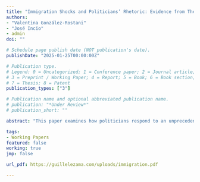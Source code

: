 ```yaml
---
title: "Immigration Shocks and Politicians’ Rhetoric: Evidence from The Venezuelan Migration Crisis"
authors:
- "Valentina González-Rostani"
- "José Incio"
- admin
doi: ""

# Schedule page publish date (NOT publication's date).
publishDate: "2025-01-25T00:00:00Z"

# Publication type.
# Legend: 0 = Uncategorized; 1 = Conference paper; 2 = Journal article;
# 3 = Preprint / Working Paper; 4 = Report; 5 = Book; 6 = Book section;
# 7 = Thesis; 8 = Patent
publication_types: ["3"]

# Publication name and optional abbreviated publication name.
# publication: "*Under Review*"
# publication_short: ""

abstract: "This paper examines how politicians respond to an unprecedented shock that dramatically alters the importance of a specific issue on their agendas. It focuses on the effects of the Venezuelan crisis, which has led to a significant influx of over 6.1 million immigrants into Latin American countries. Utilizing computational text-analysis methods such as Wordscores, unsupervised topic analysis, and OpenAI's API, applied to a corpus of over 3 million tweets from Chilean and Peruvian parliament members between 2013 and 2021, we identify statements about immigration, their stances (pro or anti-immigration), ideologies, and the framing used. We find that all party families increase the salience of the immigration issue without notable differences independent of the geographic exposure to the shock. Additionally, we find a positive causal link between the size of the immigrant population in the electoral district and the publication of pro-immigration statements on Twitter, primarily originating from left-wing politicians. However, we also document null effects of politicians' exposure to more immigrants in their districts on the number of tweets about immigration. Employing other NLP techniques, we explore and provide suggestive evidence that parties use distinct vocabularies aligned with their ideologies and emphasize different aspects when discussing immigration. This study contributes to understanding political behavior and communication strategies in the face of demographic changes, offering insights into how economic and social pressures influence policy discourse and public opinion formation in emerging economies."

tags:
- Working Papers
featured: false
working: true
jmp: false

url_pdf: https://guillelezama.com/uploads/immigration.pdf

---
```

